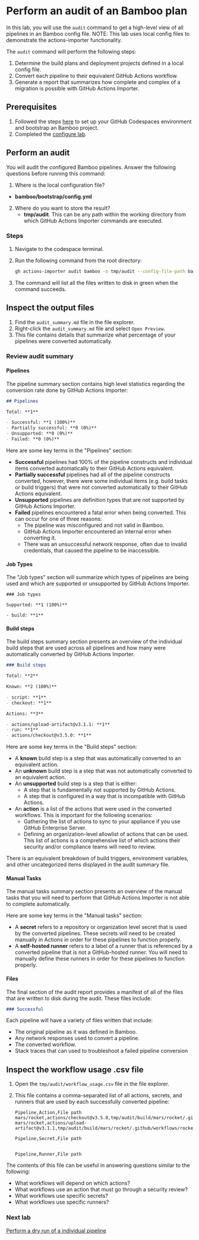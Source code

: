 # Perform an audit of an Bamboo plan

In this lab, you will use the `audit` command to get a high-level view of all pipelines in an Bamboo config file.  NOTE: This lab uses local config files to demonstrate the actions-importer functionality.

The `audit` command will perform the following steps:

1. Determine the build plans and deployment projects defined in a local config file.
2. Convert each pipeline to their equivalent GitHub Actions workflow.
3. Generate a report that summarizes how complete and complex of a migration is possible with GitHub Actions Importer.

## Prerequisites

1. Followed the steps [here](./readme.md#configure-your-codespace) to set up your GitHub Codespaces environment and bootstrap an Bamboo project.
2. Completed the [configure lab](./1-configure.md#configuring-credentials).

## Perform an audit

You will audit the configured Bamboo pipelines. Answer the following questions before running this command:

1. Where is the local configuration file?
  - __bamboo/bootstrap/config.yml__

2. Where do you want to store the result?
    - __tmp/audit__.  This can be any path within the working directory from which GitHub Actions Importer commands are executed.

### Steps

1. Navigate to the codespace terminal.
2. Run the following command from the root directory:

    ```bash
    gh actions-importer audit bamboo -o tmp/audit --config-file-path bamboo/bootstrap/config.yml
    ```

3. The command will list all the files written to disk in green when the command succeeds.

## Inspect the output files

1. Find the `audit_summary.md` file in the file explorer.
2. Right-click the `audit_summary.md` file and select `Open Preview`.
3. This file contains details that summarize what percentage of your pipelines were converted automatically.

### Review audit summary

#### Pipelines

The pipeline summary section contains high level statistics regarding the conversion rate done by GitHub Actions Importer:

```md
## Pipelines

Total: **1**

- Successful: **1 (100%)**
- Partially successful: **0 (0%)**
- Unsupported: **0 (0%)**
- Failed: **0 (0%)**
```

Here are some key terms in the "Pipelines" section:

- __Successful__ pipelines had 100% of the pipeline constructs and individual items converted automatically to their GitHub Actions equivalent.
- __Partially successful__ pipelines had all of the pipeline constructs converted, however, there were some individual items (e.g. build tasks or build triggers) that were not converted automatically to their GitHub Actions equivalent.
- __Unsupported__ pipelines are definition types that are not supported by GitHub Actions Importer.
- __Failed__ pipelines encountered a fatal error when being converted. This can occur for one of three reasons:
  - The pipeline was misconfigured and not valid in Bamboo.
  - GitHub Actions Importer encountered an internal error when converting it.
  - There was an unsuccessful network response, often due to invalid credentials, that caused the pipeline to be inaccessible.

#### Job Types
The "Job types" section will summarize which types of pipelines are being used and which are supported or unsupported by GitHub Actions Importer.

```
### Job types

Supported: **1 (100%)**

- build: **1**
```

#### Build steps

The build steps summary section presents an overview of the individual build steps that are used across all pipelines and how many were automatically converted by GitHub Actions Importer.

```md
### Build steps

Total: **2**

Known: **2 (100%)**

- script: **1**
- checkout: **1**

Actions: **3**

- actions/upload-artifact@v3.1.1: **1**
- run: **1**
- actions/checkout@v3.5.0: **1**
```

Here are some key terms in the "Build steps" section:

- A __known__ build step is a step that was automatically converted to an equivalent action.
- An __unknown__ build step is a step that was not automatically converted to an equivalent action.
- An __unsupported__ build step is a step that is either:
  - A step that is fundamentally not supported by GitHub Actions.
  - A step that is configured in a way that is incompatible with GitHub Actions.
- An __action__ is a list of the actions that were used in the converted workflows. This is important for the following scenarios:
  - Gathering the list of actions to sync to your appliance if you use GitHub Enterprise Server.
  - Defining an organization-level allowlist of actions that can be used. This list of actions is a comprehensive list of which actions their security and/or compliance teams will need to review.

There is an equivalent breakdown of build triggers, environment variables, and other uncategorized items displayed in the audit summary file.

#### Manual Tasks

The manual tasks summary section presents an overview of the manual tasks that you will need to perform that GitHub Actions Importer is not able to complete automatically.

Here are some key terms in the "Manual tasks" section:

- A __secret__ refers to a repository or organization level secret that is used by the converted pipelines. These secrets will need to be created manually in Actions in order for these pipelines to function properly.
- A __self-hosted runner__ refers to a label of a runner that is referenced by a converted pipeline that is not a GitHub-hosted runner. You will need to manually define these runners in order for these pipelines to function properly.

#### Files

The final section of the audit report provides a manifest of all of the files that are written to disk during the audit. These files include:

```md
### Successful

```

Each pipeline will have a variety of files written that include:

- The original pipeline as it was defined in Bamboo.
- Any network responses used to convert a pipeline.
- The converted workflow.
- Stack traces that can used to troubleshoot a failed pipeline conversion

## Inspect the workflow usage .csv file

1. Open the `tmp/audit/workflow_usage.csv` file in the file explorer.
2. This file contains a comma-separated list of all actions, secrets, and runners that are used by each successfully converted pipeline:

    ```csv
    Pipeline,Action,File path
    mars/rocket,actions/checkout@v3.5.0,tmp/audit/build/mars/rocket/.github/workflows/rocket.yml
    mars/rocket,actions/upload-artifact@v3.1.1,tmp/audit/build/mars/rocket/.github/workflows/rocket.yml

    Pipeline,Secret,File path


    Pipeline,Runner,File path
    ```

The contents of this file can be useful in answering questions similar to the following:

- What workflows will depend on which actions?
- What workflows use an action that must go through a security review?
- What workflows use specific secrets?
- What workflows use specific runners?

### Next lab

[Perform a dry run of a individual pipeline](3-dry-run.md)
